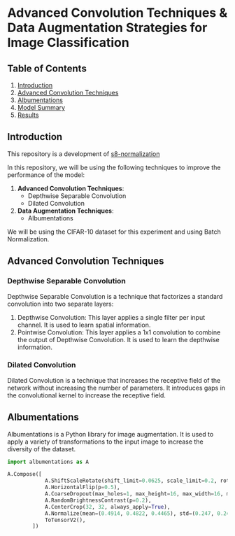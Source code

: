 # Advanced Convolution Techniques & Data Augmentation Strategies for Image Classification

## Table of Contents
1. [Introduction](#introduction)
2. [Advanced Convolution Techniques](#advanced-convolution-techniques)
3. [Albumentations](#albumentations)
4. [Model Summary](#model-summary)
5. [Results](#results)


## Introduction

This repository is a development of [s8-normalization](https://github.com/aakashvardhan/s8-normalization)

In this repository, we will be using the following techniques to improve the performance of the model:
1. **Advanced Convolution Techniques**:
    - Depthwise Separable Convolution
    - Dilated Convolution
2. **Data Augmentation Techniques**:
    - Albumentations

We will be using the CIFAR-10 dataset for this experiment and using Batch Normalization.

## Advanced Convolution Techniques

### Depthwise Separable Convolution

Depthwise Separable Convolution is a technique that factorizes a standard convolution into two separate layers:
1. Depthwise Convolution: This layer applies a single filter per input channel. It is used to learn spatial information.
2. Pointwise Convolution: This layer applies a 1x1 convolution to combine the output of Depthwise Convolution. It is used to learn the depthwise information.

### Dilated Convolution

Dilated Convolution is a technique that increases the receptive field of the network without increasing the number of parameters. It introduces gaps in the convolutional kernel to increase the receptive field.

## Albumentations

Albumentations is a Python library for image augmentation. It is used to apply a variety of transformations to the input image to increase the diversity of the dataset.

```python
import albumentations as A

A.Compose([
            A.ShiftScaleRotate(shift_limit=0.0625, scale_limit=0.2, rotate_limit=15, p=0.3),
            A.HorizontalFlip(p=0.5),
            A.CoarseDropout(max_holes=1, max_height=16, max_width=16, min_holes=1, min_height=16, min_width=16, fill_value=(0.4914, 0.4822, 0.4465), mask_fill_value=None),
            A.RandomBrightnessContrast(p=0.2),
            A.CenterCrop(32, 32, always_apply=True),
            A.Normalize(mean=(0.4914, 0.4822, 0.4465), std=(0.247, 0.243, 0.261)),
            ToTensorV2(),
        ])
```
